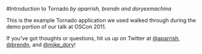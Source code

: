 #Introduction to Tornado
_by aparrish, brendn and doryexmachina_

This is the example Tornado application we used walked through during the demo portion of our talk at OSCon 2011. 

If you've got thoughts or questions, hit us up on Twitter at <a href="http://twitter.com/aparrish">@aparrish</a>, <a href="http://twitter.com/brendn">@brendn</a>, and <a href="http://twitter.com/mike_dory">@mike_dory</a>!

